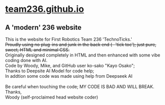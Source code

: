 # [team236.github.io](https://team236.github.io)
## A 'modern' 236 website
This is the website for First Robotics Team 236 'TechnoTicks.'\
~~Proudly using no plug-ins and junk in the back end (- 'tick toc'); just pure, sweet, HTML and minimal CSS.~~\
Originally designed completely in HTML and then enhanced with some vibe coding done with AI.\
Code by Woody, Mike, and GitHub user ko-sako "Kayo Osako";\
Thanks to Deepsite AI Model for code help;\
In addtion some code was made using help from Deepseek AI\
\
Be careful when touching the code; MY CODE IS BAD AND WILL BREAK.\
Thanks,\
Woody (self-proclaimed head website coder)
